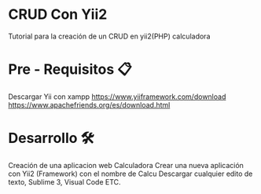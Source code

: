 # CRUD Con Yii2
Tutorial para la creación de un CRUD en yii2(PHP) calculadora

# Pre - Requisitos 📋
Descargar Yii con xampp
https://www.yiiframework.com/download
https://www.apachefriends.org/es/download.html

# Desarrollo 🛠️
Creación de una aplicacion web Calculadora
Crear una nueva aplicación con Yii2 (Framework) con el nombre de Calcu
Descargar cualquier edito de texto, Sublime 3, Visual Code ETC.
